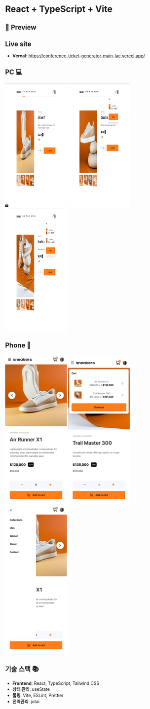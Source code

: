 # React + TypeScript + Vite

## 📸 Preview

## Live site

- **Vercal**: https://conference-ticket-generator-main-lac.vercel.app/

## PC 💻

<p align="left">
  <img src="./src/assets/screenshot/pc-lg_1.png" width="200" height="400" />
  <img src="./src/assets/screenshot/pc-lg_2.png" width="200" height="400" />
  <img src="./src/assets/screenshot/pc-lg_3.png" width="200" height="400" />
</p>

## Phone 📱

<p align="left">
  <img src="./src/assets/screenshot/m-sm_1.png" width="200" />
  <img src="./src/assets/screenshot/m-sm_2.png" width="200" />
  <img src="./src/assets/screenshot/m-sm_3.png" width="200" />
</p>

## 기술 스택 📚

- **Frontend**: React, TypeScript, Tailwind CSS
- **상태 관리**: useState
- **툴링**: Vite, ESLint, Prettier
- **전역관리**: jotai
